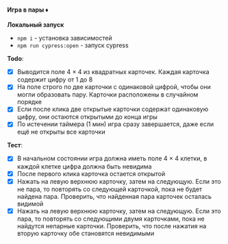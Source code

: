 #### Игра в пары ♦️
**Локальный запуск**
- `npm i` - установка зависимостей
- `npm run cypress:open` - запуск cypress

**Todo**:
- [X] Выводится поле 4 × 4 из квадратных карточек. Каждая карточка содержит цифру от 1 до 8
- [X] На поле строго по две карточки с одинаковой цифрой, чтобы они могли образовать пару. Карточки расположены в случайном порядке
- [X] Если после клика две открытые карточки содержат одинаковую цифру, они остаются открытыми до конца игры
- [X] По истечении таймера (1 мин) игра сразу завершается, даже если ещё не открыты все карточки

**Тест**:
- [X] В начальном состоянии игра должна иметь поле 4 × 4 клетки, в каждой клетке цифра должна быть невидима
- [X] После первого клика карточка остается открытой
- [X] Нажать на левую верхнюю карточку, затем на следующую. Если это не пара, то повторять со следующей карточкой, пока не будет найдена пара. Проверить, что найденная пара карточек осталась видимой
- [X] Нажать на левую верхнюю карточку, затем на следующую. Если это пара, то повторять со следующими двумя карточками, пока не найдутся непарные карточки. Проверить, что после нажатия на вторую карточку обе становятся невидимыми
